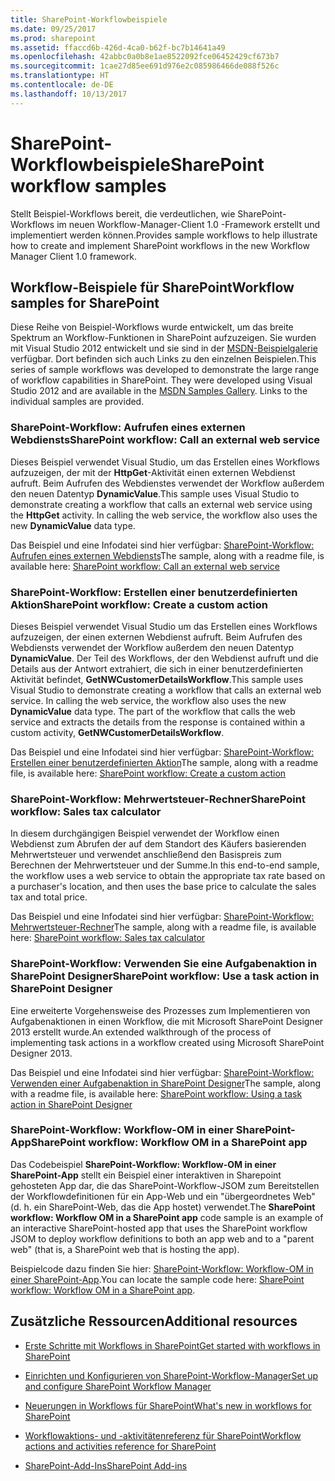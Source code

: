 ```yaml
---
title: SharePoint-Workflowbeispiele
ms.date: 09/25/2017
ms.prod: sharepoint
ms.assetid: ffaccd6b-426d-4ca0-b62f-bc7b14641a49
ms.openlocfilehash: 42abbc0a0b8e1ae8522092fce06452429cf673b7
ms.sourcegitcommit: 1cae27d85ee691d976e2c085986466de088f526c
ms.translationtype: HT
ms.contentlocale: de-DE
ms.lasthandoff: 10/13/2017
---
```

# <a name="sharepoint-workflow-samples"></a><span data-ttu-id="09702-102">SharePoint-Workflowbeispiele</span><span class="sxs-lookup"><span data-stu-id="09702-102">SharePoint workflow samples</span></span>
<span data-ttu-id="09702-103">Stellt Beispiel-Workflows bereit, die verdeutlichen, wie SharePoint-Workflows im neuen Workflow-Manager-Client 1.0 -Framework erstellt und implementiert werden können.</span><span class="sxs-lookup"><span data-stu-id="09702-103">Provides sample workflows to help illustrate how to create and implement SharePoint workflows in the new Workflow Manager Client 1.0 framework.</span></span>
## <a name="workflow-samples-for-sharepoint"></a><span data-ttu-id="09702-104">Workflow-Beispiele für SharePoint</span><span class="sxs-lookup"><span data-stu-id="09702-104">Workflow samples for SharePoint</span></span>
<span data-ttu-id="09702-105"><a name="bkm_wfsamples"> </a></span><span class="sxs-lookup"><span data-stu-id="09702-105"><a name="bkm_wfsamples"> </a></span></span>

<span data-ttu-id="09702-p101">Diese Reihe von Beispiel-Workflows wurde entwickelt, um das breite Spektrum an Workflow-Funktionen in SharePoint aufzuzeigen. Sie wurden mit Visual Studio 2012 entwickelt und sie sind in der  [MSDN-Beispielgalerie](http://code.msdn.microsoft.com/) verfügbar. Dort befinden sich auch Links zu den einzelnen Beispielen.</span><span class="sxs-lookup"><span data-stu-id="09702-p101">This series of sample workflows was developed to demonstrate the large range of workflow capabilities in SharePoint. They were developed using Visual Studio 2012 and are available in the  [MSDN Samples Gallery](http://code.msdn.microsoft.com/). Links to the individual samples are provided.</span></span>
  
    
    

### <a name="sharepoint-workflow-call-an-external-web-service"></a><span data-ttu-id="09702-109">SharePoint-Workflow: Aufrufen eines externen Webdiensts</span><span class="sxs-lookup"><span data-stu-id="09702-109">SharePoint workflow: Call an external web service</span></span>

<span data-ttu-id="09702-p102">Dieses Beispiel verwendet Visual Studio, um das Erstellen eines Workflows aufzuzeigen, der mit der **HttpGet**-Aktivität einen externen Webdienst aufruft. Beim Aufrufen des Webdienstes verwendet der Workflow außerdem den neuen Datentyp **DynamicValue**.</span><span class="sxs-lookup"><span data-stu-id="09702-p102">This sample uses Visual Studio to demonstrate creating a workflow that calls an external web service using the **HttpGet** activity. In calling the web service, the workflow also uses the new **DynamicValue** data type.</span></span>
  
    
    
<span data-ttu-id="09702-112">Das Beispiel und eine Infodatei sind hier verfügbar:  [SharePoint-Workflow: Aufrufen eines externen Webdiensts](http://code.msdn.microsoft.com/SharePoint-workflow-48ea87d4)</span><span class="sxs-lookup"><span data-stu-id="09702-112">The sample, along with a readme file, is available here:  [SharePoint workflow: Call an external web service](http://code.msdn.microsoft.com/SharePoint-workflow-48ea87d4)</span></span>
  
    
    

### <a name="sharepoint-workflow-create-a-custom-action"></a><span data-ttu-id="09702-113">SharePoint-Workflow: Erstellen einer benutzerdefinierten Aktion</span><span class="sxs-lookup"><span data-stu-id="09702-113">SharePoint workflow: Create a custom action</span></span>

<span data-ttu-id="09702-p103">Dieses Beispiel verwendet Visual Studio um das Erstellen eines Workflows aufzuzeigen, der einen externen Webdienst aufruft. Beim Aufrufen des Webdiensts verwendet der Workflow außerdem den neuen Datentyp **DynamicValue**. Der Teil des Workflows, der den Webdienst aufruft und die Details aus der Antwort extrahiert, die sich in einer benutzerdefinierten Aktivität befindet, **GetNWCustomerDetailsWorkflow**.</span><span class="sxs-lookup"><span data-stu-id="09702-p103">This sample uses Visual Studio to demonstrate creating a workflow that calls an external web service. In calling the web service, the workflow also uses the new **DynamicValue** data type. The part of the workflow that calls the web service and extracts the details from the response is contained within a custom activity, **GetNWCustomerDetailsWorkflow**.</span></span>
  
    
    
<span data-ttu-id="09702-117">Das Beispiel und eine Infodatei sind hier verfügbar:  [SharePoint-Workflow: Erstellen einer benutzerdefinierten Aktion](http://code.msdn.microsoft.com/SharePoint-workflow-41e5c0f9)</span><span class="sxs-lookup"><span data-stu-id="09702-117">The sample, along with a readme file, is available here:  [SharePoint workflow: Create a custom action](http://code.msdn.microsoft.com/SharePoint-workflow-41e5c0f9)</span></span>
  
    
    

### <a name="sharepoint-workflow-sales-tax-calculator"></a><span data-ttu-id="09702-118">SharePoint-Workflow: Mehrwertsteuer-Rechner</span><span class="sxs-lookup"><span data-stu-id="09702-118">SharePoint workflow: Sales tax calculator</span></span>

<span data-ttu-id="09702-119">In diesem durchgängigen Beispiel verwendet der Workflow einen Webdienst zum Abrufen der auf dem Standort des Käufers basierenden Mehrwertsteuer und verwendet anschließend den Basispreis zum Berechnen der Mehrwertsteuer und der Summe.</span><span class="sxs-lookup"><span data-stu-id="09702-119">In this end-to-end sample, the workflow uses a web service to obtain the appropriate tax rate based on a purchaser's location, and then uses the base price to calculate the sales tax and total price.</span></span>
  
    
    
<span data-ttu-id="09702-120">Das Beispiel und eine Infodatei sind hier verfügbar:  [SharePoint-Workflow: Mehrwertsteuer-Rechner](http://code.msdn.microsoft.com/SharePoint-workflow-f7a1a8ba)</span><span class="sxs-lookup"><span data-stu-id="09702-120">The sample, along with a readme file, is available here:  [SharePoint workflow: Sales tax calculator](http://code.msdn.microsoft.com/SharePoint-workflow-f7a1a8ba)</span></span>
  
    
    

### <a name="sharepoint-workflow-use-a-task-action-in-sharepoint-designer"></a><span data-ttu-id="09702-121">SharePoint-Workflow: Verwenden Sie eine Aufgabenaktion in SharePoint Designer</span><span class="sxs-lookup"><span data-stu-id="09702-121">SharePoint workflow: Use a task action in SharePoint Designer</span></span>

<span data-ttu-id="09702-122">Eine erweiterte Vorgehensweise des Prozesses zum Implementieren von Aufgabenaktionen in einen Workflow, die mit Microsoft SharePoint Designer 2013 erstellt wurde.</span><span class="sxs-lookup"><span data-stu-id="09702-122">An extended walkthrough of the process of implementing task actions in a workflow created using Microsoft SharePoint Designer 2013.</span></span>
  
    
    
<span data-ttu-id="09702-123">Das Beispiel und eine Infodatei sind hier verfügbar:  [SharePoint-Workflow: Verwenden einer Aufgabenaktion in SharePoint Designer](http://code.msdn.microsoft.com/SharePoint-workflow-942a5441)</span><span class="sxs-lookup"><span data-stu-id="09702-123">The sample, along with a readme file, is available here:  [SharePoint workflow: Using a task action in SharePoint Designer](http://code.msdn.microsoft.com/SharePoint-workflow-942a5441)</span></span>
  
    
    

### <a name="sharepoint-workflow-workflow-om-in-a-sharepoint-app"></a><span data-ttu-id="09702-124">SharePoint-Workflow: Workflow-OM in einer SharePoint-App</span><span class="sxs-lookup"><span data-stu-id="09702-124">SharePoint workflow: Workflow OM in a SharePoint app</span></span>

<span data-ttu-id="09702-125">Das Codebeispiel **SharePoint-Workflow: Workflow-OM in einer SharePoint-App** stellt ein Beispiel einer interaktiven in Sharepoint gehosteten App dar, die das SharePoint-Workflow-JSOM zum Bereitstellen der Workflowdefinitionen für ein App-Web und ein "übergeordnetes Web" (d. h. ein SharePoint-Web, das die App hostet) verwendet.</span><span class="sxs-lookup"><span data-stu-id="09702-125">The **SharePoint workflow: Workflow OM in a SharePoint app** code sample is an example of an interactive SharePoint-hosted app that uses the SharePoint workflow JSOM to deploy workflow definitions to both an app web and to a "parent web" (that is, a SharePoint web that is hosting the app).</span></span>
  
    
    
<span data-ttu-id="09702-126">Beispielcode dazu finden Sie hier:  [SharePoint-Workflow: Workflow-OM in einer SharePoint-App](http://code.msdn.microsoft.com/SharePoint-workflow-050f5211).</span><span class="sxs-lookup"><span data-stu-id="09702-126">You can locate the sample code here:  [SharePoint workflow: Workflow OM in a SharePoint app](http://code.msdn.microsoft.com/SharePoint-workflow-050f5211).</span></span>
  
    
    

## <a name="additional-resources"></a><span data-ttu-id="09702-127">Zusätzliche Ressourcen</span><span class="sxs-lookup"><span data-stu-id="09702-127">Additional resources</span></span>
<span data-ttu-id="09702-128"><a name="bkm_additional"> </a></span><span class="sxs-lookup"><span data-stu-id="09702-128"><a name="bkm_additional"> </a></span></span>


-  [<span data-ttu-id="09702-129">Erste Schritte mit Workflows in SharePoint</span><span class="sxs-lookup"><span data-stu-id="09702-129">Get started with workflows in SharePoint</span></span>](get-started-with-workflows-in-sharepoint.md)
    
  
-  [<span data-ttu-id="09702-130">Einrichten und Konfigurieren von SharePoint-Workflow-Manager</span><span class="sxs-lookup"><span data-stu-id="09702-130">Set up and configure SharePoint Workflow Manager</span></span>](set-up-and-configure-sharepoint-workflow-manager.md)
    
  
-  [<span data-ttu-id="09702-131">Neuerungen in Workflows für SharePoint</span><span class="sxs-lookup"><span data-stu-id="09702-131">What's new in workflows for SharePoint</span></span>](what-s-new-in-workflows-for-sharepoint.md)
    
  
-  [<span data-ttu-id="09702-132">Workflowaktions- und -aktivitätenreferenz für SharePoint</span><span class="sxs-lookup"><span data-stu-id="09702-132">Workflow actions and activities reference for SharePoint</span></span>](workflow-actions-and-activities-reference-for-sharepoint.md)
    
  
-  [<span data-ttu-id="09702-133">SharePoint-Add-Ins</span><span class="sxs-lookup"><span data-stu-id="09702-133">SharePoint Add-ins</span></span>](http://msdn.microsoft.com/library/cd1eda9e-8e54-4223-93a9-a6ea0d18df70%28Office.15%29.aspx)
    
  

